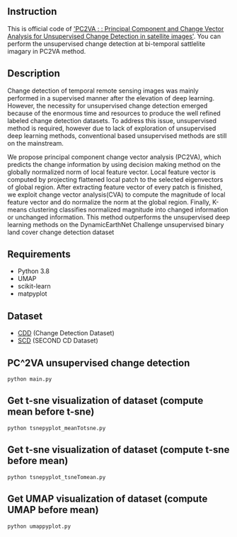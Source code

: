 ## Instruction
This is official code of ['PC2VA : : Principal Component and Change Vector Analysis for Unsupervised Change Detection in satellite images'](https://drive.google.com/file/d/1LUXjD6Ubswfe6bBrtV3DZxLYVt1W8pqV/view?usp=sharing). 
You can perform the unsupervised change detection at bi-temporal sattlelite imagary in PC2VA method.


## Description
Change detection of temporal remote sensing images was mainly performed in a supervised manner after the elevation of deep learning.
However, the necessity for unsupervised change detection emerged because of the enormous time and resources to produce the well refined labeled change detection datasets. 
To address this issue, unsupervised method is required, however due to lack of exploration of unsupervised deep learning methods, conventional based unsupervised methods are still on the mainstream. 

We propose principal component change vector analysis (PC2VA), which predicts the change information by using decision making method on the globally normalized norm of local feature vector. 
Local feature vector is computed by projecting flattened local patch to the selected eigenvectors of global region. 
After extracting feature vector of every patch is finished, we exploit change vector analysis(CVA) to compute the magnitude of local feature vector and do normalize the norm at the global region. 
Finally, K-means clustering classifies normalized magnitude into changed information or unchanged information. 
This method outperforms the unsupervised deep learning methods on the DynamicEarthNet Challenge unsupervised binary land cover change detection dataset

## Requirements
- Python 3.8
- UMAP
- scikit-learn
- matpyplot

## Dataset
- [CDD](https://drive.google.com/file/d/1GX656JqqOyBi_Ef0w65kDGVto-nHrNs9/edit) (Change Detection Dataset)
- [SCD](https://drive.google.com/file/d/1cAyKCjRiRKfTysX1OqtVs6F1zbEI0EGj/view?usp=sharing) (SECOND CD Dataset)

## PC^2VA unsupervised change detection

    python main.py

## Get t-sne visualization of dataset (compute mean before t-sne)

    python tsnepyplot_meanTotsne.py
 
## Get t-sne visualization of dataset (compute t-sne before mean)

    python tsnepyplot_tsneTomean.py
    
## Get UMAP visualization of dataset (compute UMAP before mean)

    python umappyplot.py
